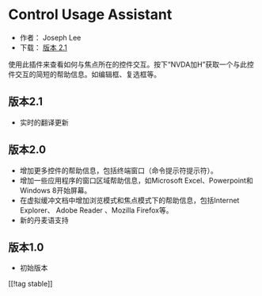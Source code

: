 # Control Usage Assistant #

* 作者： Joseph Lee
* 下载： [版本 2.1][1]

使用此插件来查看如何与焦点所在的控件交互。按下“NVDA加H”获取一个与此控件交互的简短的帮助信息。如编辑框、复选框等。

## 版本2.1 ##

* 实时的翻译更新


## 版本2.0 ##

* 增加更多控件的帮助信息，包括终端窗口（命令提示符提示符）。
* 增加一些应用程序的窗口区域帮助信息，如Microsoft Excel、Powerpoint和Windows 8开始屏幕。
* 在虚拟缓冲文档中增加浏览模式和焦点模式下的帮助信息，包括Internet Explorer、 Adobe Reader 、Mozilla
  Firefox等。
* 新的丹麦语支持


## 版本1.0 ##

* 初始版本

[[!tag stable]]

[1]: http://addons.nvda-project.org/files/get.php?file=cua
